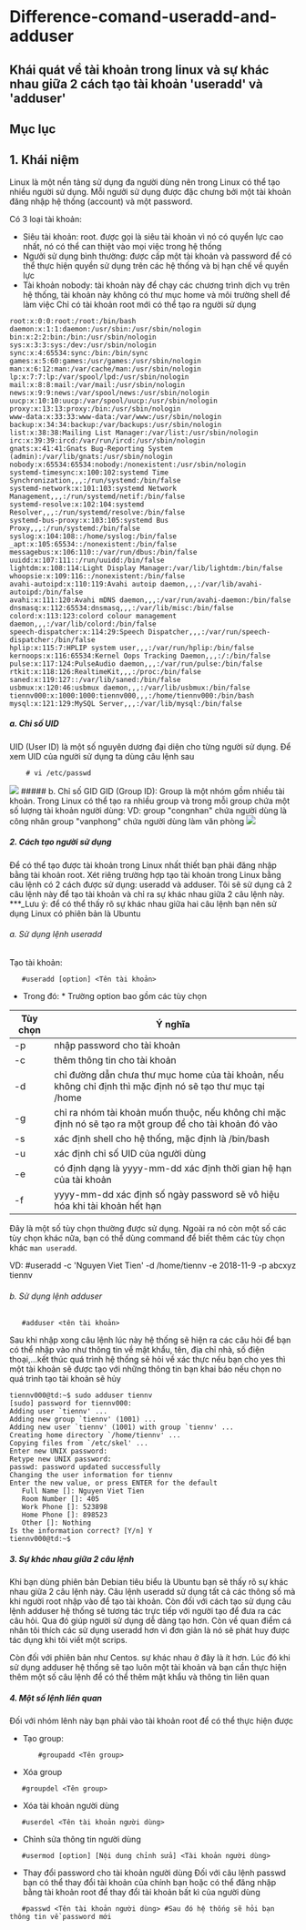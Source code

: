 # Difference-comand-useradd-and-adduser
## Khái quát về tài khoản trong linux và sự khác nhau giữa 2 cách tạo tài khoản 'useradd' và 'adduser'
## Mục lục
## 1. Khái niệm
Linux là một nền tảng sử dụng đa người dùng nên trong Linux có thể tạo nhiều người sử dụng. Mỗi ngưởi sử dụng được đặc chưng bởi một tài khoản đăng nhập hệ thống (account) và một password.

Có 3 loại tài khoản:

- Siêu tài khoản: root. được gọi là siêu tài khoản vì nó có quyển lực  cao nhất, nó có thể can thiệt vào mọi việc trong hệ thống
- Ngưởi sử dụng bình thường: được cấp một tài khoản và password để có thể thực hiện quyền sử dụng trên các hệ thống và bị hạn chế về quyền lực
- Tài khoản nobody: tài khoản này để chạy các chương trình dịch vụ trên hệ thống, tài khoản này không có thư mục home và môi trường shell để làm việc Chỉ có tài khoản root mới có thể tạo ra người sử dụng
 ```
root:x:0:0:root:/root:/bin/bash
daemon:x:1:1:daemon:/usr/sbin:/usr/sbin/nologin
bin:x:2:2:bin:/bin:/usr/sbin/nologin
sys:x:3:3:sys:/dev:/usr/sbin/nologin
sync:x:4:65534:sync:/bin:/bin/sync
games:x:5:60:games:/usr/games:/usr/sbin/nologin
man:x:6:12:man:/var/cache/man:/usr/sbin/nologin
lp:x:7:7:lp:/var/spool/lpd:/usr/sbin/nologin
mail:x:8:8:mail:/var/mail:/usr/sbin/nologin
news:x:9:9:news:/var/spool/news:/usr/sbin/nologin
uucp:x:10:10:uucp:/var/spool/uucp:/usr/sbin/nologin
proxy:x:13:13:proxy:/bin:/usr/sbin/nologin
www-data:x:33:33:www-data:/var/www:/usr/sbin/nologin
backup:x:34:34:backup:/var/backups:/usr/sbin/nologin
list:x:38:38:Mailing List Manager:/var/list:/usr/sbin/nologin
irc:x:39:39:ircd:/var/run/ircd:/usr/sbin/nologin
gnats:x:41:41:Gnats Bug-Reporting System (admin):/var/lib/gnats:/usr/sbin/nologin
nobody:x:65534:65534:nobody:/nonexistent:/usr/sbin/nologin
systemd-timesync:x:100:102:systemd Time Synchronization,,,:/run/systemd:/bin/false
systemd-network:x:101:103:systemd Network Management,,,:/run/systemd/netif:/bin/false
systemd-resolve:x:102:104:systemd Resolver,,,:/run/systemd/resolve:/bin/false
systemd-bus-proxy:x:103:105:systemd Bus Proxy,,,:/run/systemd:/bin/false
syslog:x:104:108::/home/syslog:/bin/false
_apt:x:105:65534::/nonexistent:/bin/false
messagebus:x:106:110::/var/run/dbus:/bin/false
uuidd:x:107:111::/run/uuidd:/bin/false
lightdm:x:108:114:Light Display Manager:/var/lib/lightdm:/bin/false
whoopsie:x:109:116::/nonexistent:/bin/false
avahi-autoipd:x:110:119:Avahi autoip daemon,,,:/var/lib/avahi-autoipd:/bin/false
avahi:x:111:120:Avahi mDNS daemon,,,:/var/run/avahi-daemon:/bin/false
dnsmasq:x:112:65534:dnsmasq,,,:/var/lib/misc:/bin/false
colord:x:113:123:colord colour management daemon,,,:/var/lib/colord:/bin/false
speech-dispatcher:x:114:29:Speech Dispatcher,,,:/var/run/speech-dispatcher:/bin/false
hplip:x:115:7:HPLIP system user,,,:/var/run/hplip:/bin/false
kernoops:x:116:65534:Kernel Oops Tracking Daemon,,,:/:/bin/false
pulse:x:117:124:PulseAudio daemon,,,:/var/run/pulse:/bin/false
rtkit:x:118:126:RealtimeKit,,,:/proc:/bin/false
saned:x:119:127::/var/lib/saned:/bin/false
usbmux:x:120:46:usbmux daemon,,,:/var/lib/usbmux:/bin/false
tiennv000:x:1000:1000:tiennv000,,,:/home/tiennv000:/bin/bash
mysql:x:121:129:MySQL Server,,,:/var/lib/mysql:/bin/false
 ```
##### a. Chỉ số UID
UID (User ID) là một số nguyên dương đại diện cho từng người sử dụng. Để xem UID của người sử dụng ta dùng câu lệnh sau
````
	# vi /etc/passwd
````
<img src="http://i.imgur.com/VLJljRL.png">
##### b. Chỉ số GID
GID (Group ID): Group là một nhóm gồm nhiều tài khoản. Trong Linux có thể tạo ra nhiều group và trong mỗi group chứa một số lượng tài khoản người dùng: VD: group "congnhan" chứa người dùng là công nhân group "vanphong" chứa người dùng làm văn phòng
<img src="http://i.imgur.com/VLJljRL.png">

##### 2. Cách tạo người sử dụng
Để có thể tạo được tài khoản trong Linux nhất thiết bạn phải đăng nhập bằng tài khoản root. Xét riêng trường hợp tạo tài khoản trong Linux bằng câu lệnh có 2 cách được sử dụng: useradd và adduser. Tôi sẽ sử dụng cả 2 câu lệnh này để tạo tài khoản và chỉ ra sự khác nhau giữa 2 câu lệnh này.
 ***_Lưu ý: để có thể thấy rõ sự khác nhau giữa hai câu lệnh bạn nên sử dụng Linux có phiên bản là Ubuntu
###### a. Sử dụng lệnh useradd
Tạo tài khoản:
 ```
	#useradd [option] <Tên tài khoản>
 ```

* Trong đó: * Trường option bao gồm các tùy chọn


|Tùy chọn	| Ý nghĩa 		|
|---------------|-----------------------|
|-p 		| nhập password cho tài khoản |
|-c 		| thêm thông tin cho tài khoản |
|-d 		| chỉ đường dẫn chưa thư mục home của tài khoản, nếu không chỉ định thì mặc định nó sẽ tạo thư mục tại /home |
|-g 		| chỉ ra nhóm tài khoản muốn thuộc, nếu không chỉ mặc định nó sẽ tạo ra một group để cho tài khoản đó vào |
|-s 		| xác định shell cho hệ thống, mặc định là /bin/bash |
|-u 		| xác định chỉ số UID của người dùng |
|-e 		| có định dạng là yyyy-mm-dd xác định thời gian hệ hạn của tài khoản |
|-f 		| yyyy-mm-dd xác định số ngày password sẽ vô hiệu hóa khi tài khoản hết hạn |

Đây là một số tùy chọn thường được sử dụng. Ngoài ra nó còn một số các tùy chọn khác nữa, bạn có thể dùng command để biết thêm các tùy chọn khác ` man useradd `.

VD: #useradd -c 'Nguyen Viet Tien' -d /home/tiennv -e 2018-11-9 -p abcxyz tiennv

###### b. Sử dụng lệnh adduser
 ```
	#adduser <tên tài khoản>
 ```
Sau khi nhập xong câu lệnh lúc này hệ thống sẽ hiện ra các câu hỏi để bạn có thể nhập vào như thông tin về mật khẩu, tên, địa chỉ nhà, số điện thoại,...kết thúc quá trình hệ thống sẽ hỏi về xác thực nếu bạn cho yes thì một tài khoản sẽ được tạo với những thông tin bạn khai báo nếu chọn no quá trình tạo tài khoản sẽ hủy


 ````
tiennv000@td:~$ sudo adduser tiennv
[sudo] password for tiennv000: 
Adding user `tiennv' ...
Adding new group `tiennv' (1001) ...
Adding new user `tiennv' (1001) with group `tiennv' ...
Creating home directory `/home/tiennv' ...
Copying files from `/etc/skel' ...
Enter new UNIX password: 
Retype new UNIX password: 
passwd: password updated successfully
Changing the user information for tiennv
Enter the new value, or press ENTER for the default
	Full Name []: Nguyen Viet Tien
	Room Number []: 405
	Work Phone []: 523898
	Home Phone []: 898523
	Other []: Nothing
Is the information correct? [Y/n] Y
tiennv000@td:~$ 
 ````
##### 3. Sự khác nhau giữa 2 câu lệnh
Khi bạn dùng phiên bản Debian tiêu biểu là Ubuntu bạn sẽ thấy rõ sự khác nhau giữa 2 câu lệnh này. Câu lệnh useradd sử dụng tất cả các thông số mà khi người root nhập vào để tạo tài khoản. Còn đối với cách tạo sử dụng câu lệnh adduser hệ thống sẽ tương tác trực tiếp với người tạo để đưa ra các câu hỏi. Qua đó giúp người sử dụng dễ dàng tạo hơn. Còn về quan điểm cá nhân tôi thích các sử dụng useradd hơn vì đơn giản là nó sẽ phát huy được tác dụng khi tôi viết một scrips.

Còn đối với phiên bản như Centos. sự khác nhau ở đây là ít hơn. Lúc đó khi sử dụng adduser hệ thống sẽ tạo luôn một tài khoản và bạn cần thực hiện thêm một số câu lệnh để có thể thêm mật khẩu và thông tin liên quan

##### 4. Một số lệnh liên quan
Đối với nhóm lênh này bạn phải vào tài khoản root để có thể thực hiện được

 - Tạo group:
 ```
		#groupadd <Tên group>
 ```
 - Xóa group
 ````
	#groupdel <Tên group>
 ````
 - Xóa tài khoản người dùng
 ```
	#userdel <Tên tài khoản người dùng>
 ```
 - Chỉnh sửa thông tin người dùng
 ````
	#usermod [option] [Nội dung chỉnh sửa] <Tài khoản người dùng>
 ````
 - Thay đổi password cho tài khoản người dùng Đối với câu lệnh passwd bạn có thể thay đổi tài khoản của chính bạn hoặc có thể đăng nhập bằng tài khoản root để thay đổi tài khoản bất kì của người dùng
 ```
	#passwd <Tên tài khoản người dùng> #Sau đó hệ thống sẽ hỏi bạn thông tin về password mới
 ```




